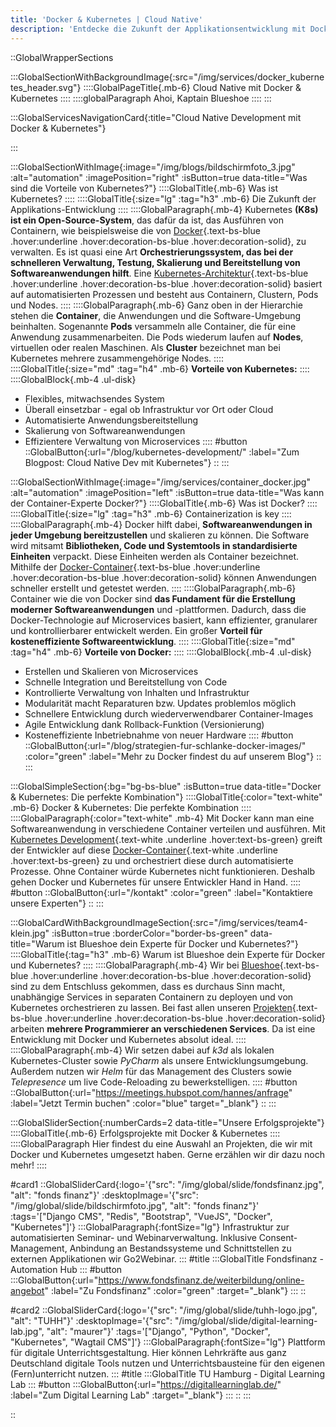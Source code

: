 ```yaml
---
title: 'Docker & Kubernetes | Cloud Native'
description: 'Entdecke die Zukunft der Applikationsentwicklung mit Docker & Kubernetes! Wir helfen dir bei der Cloud Native Transformation. ✅ Prozesse ✅ Umsetzung ✅ Migration'
---
```


::GlobalWrapperSections

:::GlobalSectionWithBackgroundImage{:src="/img/services/docker_kubernetes_header.svg"}
::::GlobalPageTitle{.mb-6}
Cloud Native mit Docker & Kubernetes
::::
::::globalParagraph
Ahoi, Kaptain Blueshoe
::::
:::

:::GlobalServicesNavigationCard{:title="Cloud Native Development mit Docker & Kubernetes"}

:::

:::GlobalSectionWithImage{:image="/img/blogs/bildschirmfoto_3.jpg" :alt="automation" :imagePosition="right" :isButton=true data-title="Was sind die Vorteile von Kubernetes?"}
::::GlobalTitle{.mb-6}
Was ist Kubernetes?
::::
::::GlobalTitle{:size="lg" :tag="h3" .mb-6}
Die Zukunft der Applikations-Entwicklung
::::
::::GlobalParagraph{.mb-4}
Kubernetes **(K8s) ist ein Open-Source-System**, das dafür da ist, das Ausführen von Containern, wie beispielsweise die von [Docker](/blog/strategien-fur-schlanke-docker-images/){.text-bs-blue .hover:underline .hover:decoration-bs-blue .hover:decoration-solid}, zu verwalten. Es ist quasi eine Art **Orchestrierungssystem, das bei der schnelleren Verwaltung, Testung, Skalierung und Bereitstellung von Softwareanwendungen hilft**. Eine [Kubernetes-Architektur](/blog/kubernetes-development/){.text-bs-blue .hover:underline .hover:decoration-bs-blue .hover:decoration-solid} basiert auf automatisierten Prozessen und besteht aus Containern, Clustern, Pods und Nodes.
::::
::::GlobalParagraph{.mb-6}
Ganz oben in der Hierarchie stehen die **Container**, die Anwendungen und die Software-Umgebung beinhalten. Sogenannte **Pods** versammeln alle Container, die für eine Anwendung zusammenarbeiten. Die Pods wiederum laufen auf **Nodes**, virtuellen oder realen Maschinen. Als **Cluster** bezeichnet man bei Kubernetes mehrere zusammengehörige Nodes.
::::
::::GlobalTitle{:size="md" :tag="h4" .mb-6}
**Vorteile von Kubernetes:**
::::
::::GlobalBlock{.mb-4 .ul-disk}
- Flexibles, mitwachsendes System
- Überall einsetzbar - egal ob Infrastruktur vor Ort oder Cloud
- Automatisierte Anwendungsbereitstellung
- Skalierung von Softwareanwendungen
- Effizientere Verwaltung von Microservices
::::
#button
::GlobalButton{:url="/blog/kubernetes-development/" :label="Zum Blogpost: Cloud Native Dev mit Kubernetes"}
::
:::

:::GlobalSectionWithImage{:image="/img/services/container_docker.jpg" :alt="automation" :imagePosition="left" :isButton=true data-title="Was kann der Container-Experte Docker?"}
::::GlobalTitle{.mb-6}
Was ist Docker?
::::
::::GlobalTitle{:size="lg" :tag="h3" .mb-6}
Containerization is key
::::
::::GlobalParagraph{.mb-4}
Docker hilft dabei, **Softwareanwendungen in jeder Umgebung bereitzustellen** und skalieren zu können. Die Software wird mitsamt **Bibliotheken, Code und Systemtools in standardisierte Einheiten** verpackt. Diese Einheiten werden als Container bezeichnet. Mithilfe der [Docker-Container](/blog/strategien-fur-schlanke-docker-images/){.text-bs-blue .hover:underline .hover:decoration-bs-blue .hover:decoration-solid} können Anwendungen schneller erstellt und getestet werden.
::::
::::GlobalParagraph{.mb-6}
Container wie die von Docker sind **das Fundament für die Erstellung moderner Softwareanwendungen** und -plattformen. Dadurch, dass die Docker-Technologie auf Microservices basiert, kann effizienter, granularer und kontrollierbarer entwickelt werden. Ein großer **Vorteil für kosteneffiziente Softwareentwicklung**.
::::
::::GlobalTitle{:size="md" :tag="h4" .mb-6}
**Vorteile von Docker:**
::::
::::GlobalBlock{.mb-4 .ul-disk}
- Erstellen und Skalieren von Microservices
- Schnelle Integration und Bereitstellung von Code
- Kontrollierte Verwaltung von Inhalten und Infrastruktur
- Modularität macht Reparaturen bzw. Updates problemlos möglich
- Schnellere Entwicklung durch wiederverwendbarer Container-Images
- Agile Entwicklung dank Rollback-Funktion (Versionierung)
- Kosteneffiziente Inbetriebnahme von neuer Hardware
::::
#button
::GlobalButton{:url="/blog/strategien-fur-schlanke-docker-images/" :color="green" :label="Mehr zu Docker findest du auf unserem Blog"}
::
:::

:::GlobalSimpleSection{:bg="bg-bs-blue" :isButton=true data-title="Docker & Kubernetes: Die perfekte Kombination"}
::::GlobalTitle{:color="text-white" .mb-6}
Docker & Kubernetes: Die perfekte Kombination
::::
::::GlobalParagraph{:color="text-white" .mb-4}
Mit Docker kann man eine Softwareanwendung in verschiedene Container verteilen und ausführen. Mit [Kubernetes Development](/blog/kubernetes-development/){.text-white .underline .hover:text-bs-green} greift der Entwickler auf diese [Docker-Container](/blog/strategien-fur-schlanke-docker-images/){.text-white .underline .hover:text-bs-green} zu und orchestriert diese durch automatisierte Prozesse. Ohne Container würde Kubernetes nicht funktionieren. Deshalb gehen Docker und Kubernetes für unsere Entwickler Hand in Hand.
::::
#button
::GlobalButton{:url="/kontakt" :color="green" :label="Kontaktiere unsere Experten"}
::
:::

:::GlobalCardWithBackgroundImageSection{:src="/img/services/team4-klein.jpg" :isButton=true :borderColor="border-bs-green" data-title="Warum ist Blueshoe dein Experte für Docker und Kubernetes?"}
::::GlobalTitle{:tag="h3" .mb-6}
Warum ist Blueshoe dein Experte für Docker und Kubernetes?
::::
::::GlobalParagraph{.mb-4}
Wir bei [Blueshoe](/team/){.text-bs-blue .hover:underline .hover:decoration-bs-blue .hover:decoration-solid} sind zu dem Entschluss gekommen, dass es durchaus Sinn macht, unabhängige Services in separaten Containern zu deployen und von Kubernetes orchestrieren zu lassen. Bei fast allen unseren [Projekten](/projekte/){.text-bs-blue .hover:underline .hover:decoration-bs-blue .hover:decoration-solid} arbeiten **mehrere Programmierer an verschiedenen Services**. Da ist eine Entwicklung mit Docker und Kubernetes absolut ideal.
::::
::::GlobalParagraph{.mb-4}
Wir setzen dabei auf _k3d_ als lokalen Kubernetes-Cluster sowie _PyCharm_ als unsere Entwicklungsumgebung. Außerdem nutzen wir _Helm_ für das Management des Clusters sowie _Telepresence_ um live Code-Reloading zu bewerkstelligen.
::::
#button
::GlobalButton{:url="https://meetings.hubspot.com/hannes/anfrage" :label="Jetzt Termin buchen" :color="blue" target="_blank"}
::
:::

:::GlobalSliderSection{:numberCards=2 data-title="Unsere Erfolgsprojekte"}
::::GlobalTitle{.mb-6}
Erfolgsprojekte mit Docker & Kubernetes
::::
::::GlobalParagraph
Hier findest du eine Auswahl an Projekten, die wir mit Docker und Kubernetes umgesetzt haben. Gerne erzählen wir dir dazu noch mehr!
::::

#card1
::GlobalSliderCard{:logo='{"src": "/img/global/slide/fondsfinanz.jpg", "alt": "fonds finanz"}' :desktopImage='{"src": "/img/global/slide/bildschirmfoto.jpg", "alt": "fonds finanz"}' :tags='["Django CMS", "Redis", "Bootstrap", "VueJS", "Docker", "Kubernetes"]'}
:::GlobalParagraph{:fontSize="lg"}
Infrastruktur zur automatisierten Seminar- und Webinarverwaltung. Inklusive Consent-Management, Anbindung an Bestandssysteme und Schnittstellen zu externen Applikationen wir Go2Webinar.
:::
#title
:::GlobalTitle
Fondsfinanz - Automation Hub
:::
#button
:::GlobalButton{:url="https://www.fondsfinanz.de/weiterbildung/online-angebot" :label="Zu Fondsfinanz" :color="green" :target="_blank"}
:::
::

#card2
::GlobalSliderCard{:logo='{"src": "/img/global/slide/tuhh-logo.jpg", "alt": "TUHH"}' :desktopImage='{"src": "/img/global/slide/digital-learning-lab.jpg", "alt": "maurer"}' :tags='["Django", "Python", "Docker", "Kubernetes", "Wagtail CMS"]'}
:::GlobalParagraph{:fontSize="lg"}
Plattform für digitale Unterrichtsgestaltung. Hier können Lehrkräfte aus ganz Deutschland digitale Tools nutzen und Unterrichtsbausteine für den eigenen (Fern)unterricht nutzen.
:::
#title
:::GlobalTitle
TU Hamburg - Digital Learning Lab
:::
#button
:::GlobalButton{:url="https://digitallearninglab.de/" :label="Zum Digital Learning Lab" :target="_blank"}
:::
::
:::

::